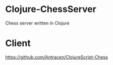 # Clojure-ChessServer
Chess server written in Clojure

# Client
https://github.com/Antracen/ClojureScript-Chess
